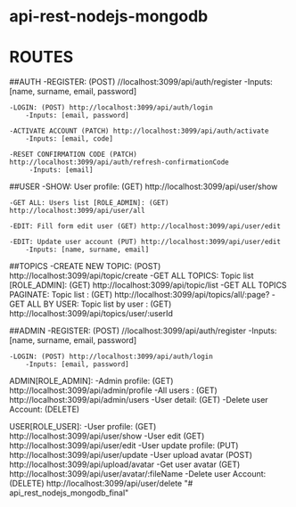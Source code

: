 # api-rest-nodejs-mongodb
# ROUTES 
##AUTH
    -REGISTER: (POST) //localhost:3099/api/auth/register
        -Inputs: [name, surname, email, password]

    -LOGIN: (POST) http://localhost:3099/api/auth/login
        -Inputs: [email, password]
    
    -ACTIVATE ACCOUNT (PATCH) http://localhost:3099/api/auth/activate
        -Inputs: [email, code]

    -RESET CONFIRMATION CODE (PATCH) http://localhost:3099/api/auth/refresh-confirmationCode
         -Inputs: [email]

##USER
    -SHOW: User profile: (GET) http://localhost:3099/api/user/show

    -GET ALL: Users list [ROLE_ADMIN]: (GET) http://localhost:3099/api/user/all

    -EDIT: Fill form edit user (GET) http://localhost:3099/api/user/edit

    -EDIT: Update user account (PUT) http://localhost:3099/api/user/edit
        -Inputs: [name, surname, email]

##TOPICS
    -CREATE NEW TOPIC: (POST) http://localhost:3099/api/topic/create
    -GET ALL TOPICS: Topic list [ROLE_ADMIN]: (GET) http://localhost:3099/api/topic/list
    -GET ALL  TOPICS PAGINATE: Topic list : (GET) http://localhost:3099/api/topics/all/:page?
    -GET ALL BY USER: Topic list by user : (GET) http://localhost:3099/api/topics/user/:userId


##ADMIN
    -REGISTER: (POST) //localhost:3099/api/auth/register
        -Inputs: [name, surname, email, password]

    -LOGIN: (POST) http://localhost:3099/api/auth/login
        -Inputs: [email, password]

ADMIN[ROLE_ADMIN]:
-Admin profile: (GET)  http://localhost:3099/api/admin/profile
-All users : (GET) http://localhost:3099/api/admin/users
-User detail: (GET)
-Delete user Account: (DELETE)

USER[ROLE_USER]:
-User profile: (GET) http://localhost:3099/api/user/show
-User edit (GET) http://localhost:3099/api/user/edit
-User update profile: (PUT) http://localhost:3099/api/user/update
-User upload avatar (POST) http://localhost:3099/api/upload/avatar
-Get user avatar (GET) http://localhost:3099/api/user/avatar/:fileName
-Delete user Account: (DELETE) http://localhost:3099/api/user/delete
"# api_rest_nodejs_mongodb_final" 
